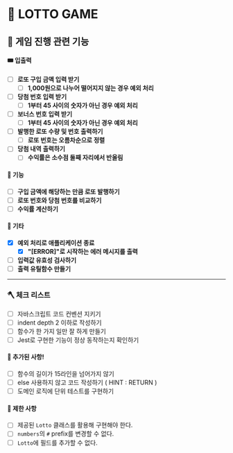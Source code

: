 # 🤑 LOTTO GAME

## 🎰 게임 진행 관련 기능

#### 🎟️ 입출력

- [ ] **로또 구입 금액 입력 받기**
  - [ ] **1,000원으로 나누어 떨어지지 않는 경우 예외 처리**
- [ ] **당첨 번호 입력 받기**
  - [ ] **1부터 45 사이의 숫자가 아닌 경우 예외 처리**
- [ ] **보너스 번호 입력 받기**
  - [ ] **1부터 45 사이의 숫자가 아닌 경우 예외 처리**
- [ ] **발행한 로또 수량 및 번호 출력하기**
  - [ ] **로또 번호는 오름차순으로 정렬**
- [ ] **당첨 내역 출력하기**
  - [ ] **수익률은 소수점 둘째 자리에서 반올림**

#### 🦾 기능

- [ ] **구입 금액에 해당하는 만큼 로또 발행하기**
- [ ] **로또 번호와 당첨 번호를 비교하기**
- [ ] **수익률 계산하기**

#### 🍰 기타

- [x] **예외 처리로 애플리케이션 종료**
  - [x] **"[ERROR]"로 시작하는 에러 메시지를 출력**
- [ ] **입력값 유효성 검사하기**
- [ ] **출력 유틸함수 만들기**

---

### 🪓 체크 리스트

- [ ] 자바스크립트 코드 컨벤션 지키기
- [ ] indent depth 2 이하로 작성하기
- [ ] 함수가 한 가지 일만 잘 하게 만들기
- [ ] Jest로 구현한 기능이 정상 동작하는지 확인하기

#### 👀️ 추가된 사항!

- [ ] 함수의 길이가 15라인을 넘어가지 않기
- [ ] else 사용하지 않고 코드 작성하기 ( HINT : RETURN )
- [ ] 도메인 로직에 단위 테스트를 구현하기

#### 🤏 제한 사항

- [ ] 제공된 `Lotto` 클래스를 활용해 구현해야 한다.
- [ ] `numbers`의 `#` prefix를 변경할 수 없다.
- [ ] `Lotto`에 필드를 추가할 수 없다.
